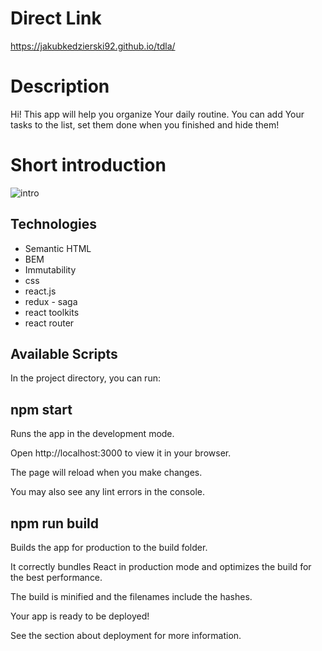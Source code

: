 # Direct Link

https://jakubkedzierski92.github.io/tdla/

# Description

Hi! This app will help you organize Your daily routine. You can add Your tasks to the list, set them done when you finished and hide them!

# Short introduction
![intro](https://media0.giphy.com/media/a2DClZZoUdWTj7Bmes/giphy.gif?cid=790b7611a9b5a72f9d7f797eb24f26d898038d99c56ec91e&rid=giphy.gif&ct=g)

## Technologies

- Semantic HTML
- BEM
- Immutability
- css
- react.js
- redux - saga
- react toolkits
- react router

## Available Scripts

In the project directory, you can run:


## npm start

Runs the app in the development mode.

Open http://localhost:3000 to view it in your browser.

The page will reload when you make changes.

You may also see any lint errors in the console.


## npm run build

Builds the app for production to the build folder.

It correctly bundles React in production mode and optimizes the build for the best performance.


The build is minified and the filenames include the hashes.

Your app is ready to be deployed!


See the section about deployment for more information.
